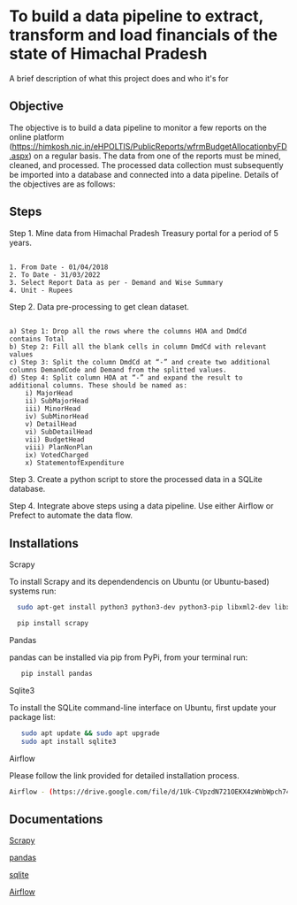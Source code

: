 
# To build a data pipeline to extract, transform and load financials of the state of Himachal Pradesh 

A brief description of what this project does and who it's for


## Objective
The objective is to build a data pipeline to monitor a few reports on the online platform (https://himkosh.nic.in/eHPOLTIS/PublicReports/wfrmBudgetAllocationbyFD.aspx) on a regular basis. The data from one of the reports must be mined, cleaned, and processed. The processed data collection must subsequently be imported into a database and connected into a data pipeline. Details of the objectives are as follows:


## Steps
Step 1. 
Mine data from Himachal Pradesh Treasury portal for a period of 5 years.
##    
    1. From Date - 01/04/2018
    2. To Date - 31/03/2022
    3. Select Report Data as per - Demand and Wise Summary
    4. Unit - Rupees

Step 2.
Data pre-processing to get clean dataset.
##  
    a) Step 1: Drop all the rows where the columns HOA and DmdCd
    contains Total
    b) Step 2: Fill all the blank cells in column DmdCd with relevant
    values
    c) Step 3: Split the column DmdCd at “-” and create two additional
    columns DemandCode and Demand from the splitted values.
    d) Step 4: Split column HOA at “-” and expand the result to
    additional columns. These should be named as:
        i) MajorHead
        ii) SubMajorHead
        iii) MinorHead
        iv) SubMinorHead
        v) DetailHead
        vi) SubDetailHead
        vii) BudgetHead
        viii) PlanNonPlan
        ix) VotedCharged
        x) StatementofExpenditure 
Step 3.
Create a python script to store the processed data in a SQLite database.

Step 4.
Integrate above steps using a data pipeline. Use either Airflow or
Prefect to automate the data flow.





## Installations

Scrapy

To install Scrapy and its dependendencis on Ubuntu (or Ubuntu-based) systems run: 
```bash
  sudo apt-get install python3 python3-dev python3-pip libxml2-dev libxslt1-dev zlib1g-dev libffi-dev libssl-dev

  pip install scrapy
```

Pandas

pandas can be installed via pip from PyPi, from your terminal run:
```bash
   pip install pandas
```

Sqlite3

To install the SQLite command-line interface on Ubuntu, first update your package list:
```bash
   sudo apt update && sudo apt upgrade
   sudo apt install sqlite3
```

Airflow

Please follow the link provided for detailed installation process.
```bash
Airflow - (https://drive.google.com/file/d/1Uk-CVpzdN721OEKX4zWnbWpch74g7It6/view?usp=sharing)
```
## Documentations

[Scrapy](https://docs.scrapy.org/en/latest/)

[pandas](https://pandas.pydata.org/docs/)

[sqlite](https://www.sqlite.org/docs.html)

[Airflow](https://airflow.apache.org/docs/)






